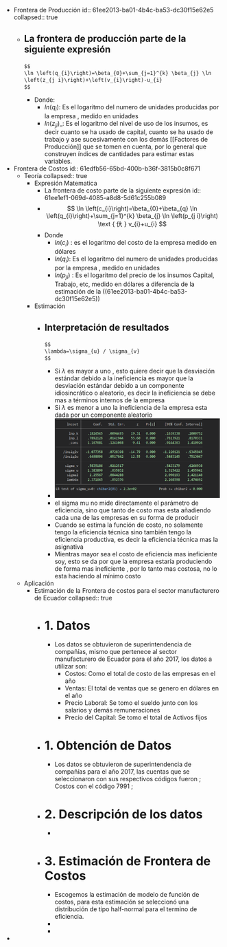 - Frontera de Producción
  id:: 61ee2013-ba01-4b4c-ba53-dc30f15e62e5
  collapsed:: true
	- La frontera de producción parte de la siguiente expresión
		-
		  $$
		  \ln \left(q_{i}\right)=\beta_{0}+\sum_{j=1}^{k} \beta_{j} \ln \left(z_{j i}\right)+\left(v_{i}\right)-u_{i}
		  $$
		- Donde:
			- $ln(q_i)$: Es el logaritmo del numero de unidades producidas por la empresa , medido en unidades
			- $ln(z_{ji})$_: Es el logaritmo del nivel de uso de los insumos, es decir cuanto se ha usado de capital, cuanto se ha usado de trabajo y ase sucesivamente con los demás [[Factores de Producción]] que se tomen en cuenta, por lo general que construyen índices de cantidades para estimar estas variables.
- Frontera de Costos
  id:: 61edfb56-65bd-400b-b36f-3815b0c8f671
	- Teoría
	  collapsed:: true
		- Expresión Matematica
			- La frontera de costo parte de la siguiente expresión
			  id:: 61ee1ef1-069d-4085-a8d8-5d61c255b089
			-
			  $$
			  \ln \left(c_{i}\right)=\beta_{0}+\beta_{q} \ln \left(q_{i}\right)+\sum_{j=1}^{k} \beta_{j} \ln \left(p_{j i}\right) \text { 㐲 } v_{i}+u_{i}
			  $$
			- Donde
				- $ln(c_i)$ : es el logaritmo del costo de la empresa medido en dólares
				- $ln(q_i)$: Es el logaritmo del numero de unidades producidas por la empresa , medido en unidades
				- $ln(p_{ji})$ : Es el logaritmo del precio de los insumos Capital, Trabajo, etc, medido en dólares a diferencia de la estimación de la ((61ee2013-ba01-4b4c-ba53-dc30f15e62e5))
		- Estimación
			- Interpretación de resultados
				-
				  $$
				  \lambda=\sigma_{u} / \sigma_{v}
				  $$
				- Si $\lambda$ es mayor a uno , esto quiere decir que la desviación estándar debido a la ineficiencia es mayor que la desviación estándar debido a un componente idiosincrático o aleatorio, es decir la ineficiencia se debe mas a términos internos de la empresa
				- Si $\lambda$ es menor a uno la ineficiencia de la empresa esta dada por un componente aleatorio
				- ![image.png](../assets/image_1643001183951_0.png)
				- el sigma mu no mide directamente el parámetro de eficiencia, sino que tanto de costo mas esta añadiendo cada una de las empresas en su forma de producir
				- Cuando se estima la función de costo, no solamente tengo la eficiencia técnica sino también  tengo la eficiencia productiva, es decir la eficiencia técnica mas la asignativa
				- Mientras mayor sea el costo de eficiencia mas ineficiente soy, esto se da por que la empresa estaría produciendo de forma mas ineficiente , por lo tanto mas costosa, no lo esta haciendo al mínimo costo
	- Aplicación
		- Estimación de la Frontera de costos para el sector manufacturero de Ecuador
		  collapsed:: true
			- # 1. Datos
				- Los datos se obtuvieron de superintendencia de compañías, mismo que pertenece al sector manufacturero de Ecuador para el año 2017, los datos a utilizar son:
					- Costos: Como el total de costo de las empresas en el año
					- Ventas: El total de ventas que se genero en dólares en el año
					- Precio Laboral: Se tomo el sueldo junto con los salarios y demás remuneraciones
					- Precio del Capital: Se tomo el total de Activos fijos
			- # 1. Obtención de Datos
				- Los datos se obtuvieron de superintendencia de compañías para el año 2017, las cuentas que se seleccionaron con sus respectivos códigos fueron ; Costos con el código 7991 ;
			- # 2. Descripción de los datos
				-
			- # 3. Estimación de Frontera de Costos
				- Escogemos la estimación de modelo de función de costos, para esta estimación se seleccionó una distribución de tipo half-normal para el termino de eficiencia.
				-
				-
-